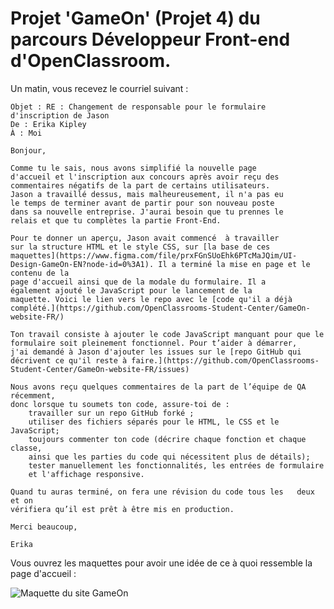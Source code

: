 # Projet 'GameOn' (Projet 4) du parcours Développeur Front-end d'OpenClassroom.

Un matin, vous recevez le courriel suivant : 

    Objet : RE : Changement de responsable pour le formulaire d'inscription de Jason 
    De : Erika Kipley
    À : Moi

    Bonjour,

    Comme tu le sais, nous avons simplifié la nouvelle page  
    d'accueil et l'inscription aux concours après avoir reçu des  
    commentaires négatifs de la part de certains utilisateurs.  
    Jason a travaillé dessus, mais malheureusement, il n'a pas eu  
    le temps de terminer avant de partir pour son nouveau poste  
    dans sa nouvelle entreprise. J'aurai besoin que tu prennes le  
    relais et que tu complètes la partie Front-End.   

    Pour te donner un aperçu, Jason avait commencé  à travailler  
    sur la structure HTML et le style CSS, sur [la base de ces  
    maquettes](https://www.figma.com/file/prxFGnSUoEhk6PTcMaJQim/UI-Design-GameOn-EN?node-id=0%3A1). Il a terminé la mise en page et le contenu de la  
    page d'accueil ainsi que de la modale du formulaire. Il a  
    également ajouté le JavaScript pour le lancement de la  
    maquette. Voici le lien vers le repo avec le [code qu'il a déjà  
    complété.](https://github.com/OpenClassrooms-Student-Center/GameOn-website-FR/)

    Ton travail consiste à ajouter le code JavaScript manquant pour que le  
    formulaire soit pleinement fonctionnel. Pour t’aider à démarrer,  
    j'ai demandé à Jason d'ajouter les issues sur le [repo GitHub qui  
    décrivent ce qu'il reste à faire.](https://github.com/OpenClassrooms-Student-Center/GameOn-website-FR/issues)   

    Nous avons reçu quelques commentaires de la part de l’équipe de QA récemment,  
    donc lorsque tu soumets ton code, assure-toi de : 
        travailler sur un repo GitHub forké ;
        utiliser des fichiers séparés pour le HTML, le CSS et le JavaScript;
        toujours commenter ton code (décrire chaque fonction et chaque classe,  
        ainsi que les parties du code qui nécessitent plus de détails);
        tester manuellement les fonctionnalités, les entrées de formulaire  
        et l'affichage responsive.

    Quand tu auras terminé, on fera une révision du code tous les   deux et on  
    vérifiera qu’il est prêt à être mis en production.   

    Merci beaucoup, 

    Erika

Vous ouvrez les maquettes pour avoir une idée de ce à quoi ressemble la page d'accueil :

![Maquette du site GameOn](https://user.oc-static.com/upload/2020/08/14/15974189716945_image2.png)
